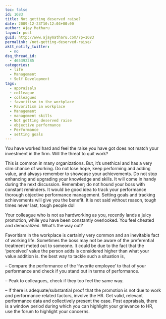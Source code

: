 ```yaml
---
toc: false
id: 1683
title: Not getting deserved raise?
date: 2009-12-23T10:12:04+00:00
author: Ajay Matharu
layout: post
guid: http://www.ajaymatharu.com/?p=1683
permalink: /not-getting-deserved-raise/
aktt_notify_twitter:
  - no
dsq_thread_id:
  - 465392285
categories:
  - life
  - Management
  - Self Development
tags:
  - appraisals
  - colleague
  - colleagues
  - favoritism in the workplace
  - Favoritism in workplace
  - Management
  - management skills
  - Not getting deserved raise
  - objective performance
  - Performance
  - setting goals
---
```

You have worked hard and feel the raise you have got does not match your investment in the firm. Will the threat to quit work?

This is common in many organizations. But, it&#8217;s unethical and has a very slim chance of working. Do not lose hope, keep performing and adding value, and always remember to showcase your achievements. Do not stop enhancing and upgrading your knowledge and skills. It will come in handy during the next discussion. Remember; do not hound your boss with constant reminders. It would be good idea to track your performance thorough objective performance management. Setting goals and tracking achievements will give you the benefit. It is not said without reason, tough times never last, tough people do!

Your colleague who is not as hardworking as you, recently lands a juicy promotion, while you have been constantly overlooked. You feel cheated and demoralized. What&#8217;s the way out?
  
Favoritism in the workplace is certainly very common and an inevitable fact of working life. Sometimes the boss may not be aware of the preferential treatment meted out to someone. It could be due to the fact that the &#8216;perceived&#8217; value the person adds is considered higher than what your value addition is. the best way to tackle such a situation is,
  
&#8211; Compare the performance of the &#8216;favorite employee&#8217; to that of your performance and check if you stand out in terms of performance.
  
&#8211; Peak to colleagues, check if they too feel the same way.
  
&#8211; If there is adequate/substantial proof that the promotion is not due to work and performance related factors, involve the HR. Get valid, relevant performance data and collectively present the case. Post appraisals, there is a window period during which you can highlight your grievance to HR, use the forum to highlight your concerns.
